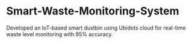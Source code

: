 # Smart-Waste-Monitoring-System
Developed an IoT-based smart dustbin using Ubidots cloud for real-time  waste level monitoring with 95% accuracy.
